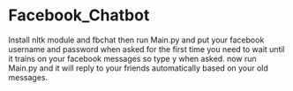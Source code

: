 # Facebook_Chatbot
Install nltk module and fbchat 
then run Main.py and put your facebook username and password when asked
for the first time you need to wait until it trains on your facebook messages so type y when asked.
now run Main.py and it will reply to your friends automatically based on your old messages.
